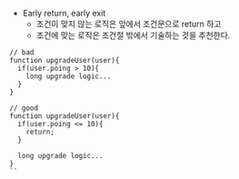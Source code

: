 * Early return, early exit
  - 조건이 맞지 않는 로직은 앞에서 조건문으로 return 하고 
  - 조건에 맞는 로직은 조건절 밖에서 기술하는 것을 추천한다.

```
// bad
function upgradeUser(user){
  if(user.poing > 10){
    long upgrade logic...
  }
}

// good
function upgradeUser(user){
  if(user.poing <= 10){
    return;
  }
  
  long upgrade logic...
}
``
 

